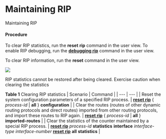 Maintaining RIP
===============

Maintaining RIP

#### Procedure

To clear RIP statistics, run the **reset** **rip** command in the user view. To enable RIP debugging, run the [**debugging rip**](cmdqueryname=debugging+rip) command in the user view.

To clear RIP information, run the **reset** command in the user view.

![](public_sys-resources/notice_3.0-en-us.png) 

RIP statistics cannot be restored after being cleared. Exercise caution when clearing the statistics


**Table 1** Clearing RIP statistics
| Scenario | Command |
| --- | --- |
| Reset the system configuration parameters of a specified RIP process. | [**reset rip**](cmdqueryname=reset+rip) { *process-id* | **all** } **configuration** |
| Clear the routes (routes of other dynamic routing protocols and direct routes) imported from other routing protocols, and import these routes to RIP again. | [**reset rip**](cmdqueryname=reset+rip) { *process-id* | **all** } **imported-routes** |
| Clear the statistics of the counter maintained by a special RIP process. | [**reset rip**](cmdqueryname=reset+rip) *process-id* **statistics** **interface** *interface-type* *interface-number*  [**reset rip**](cmdqueryname=reset+rip) **all** **statistics** |